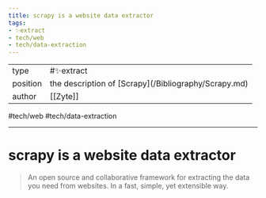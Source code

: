 ```yaml
---
title: scrapy is a website data extractor
tags:
- ✨extract
- tech/web
- tech/data-extraction
---
```



<table>
<tr>
<td> type </td>
<td> #✨extract </td>
</tr>
<tr>
<td> position </td>
<td> the description of [Scrapy](/Bibliography/Scrapy.md) </td>
</tr>
<tr>
<td> author </td>
<td> [[Zyte]] </td>
</tr>
</table>

#tech/web #tech/data-extraction

---

# scrapy is a website data extractor
> An open source and collaborative framework for extracting the data you need from websites. In a fast, simple, yet extensible way.
